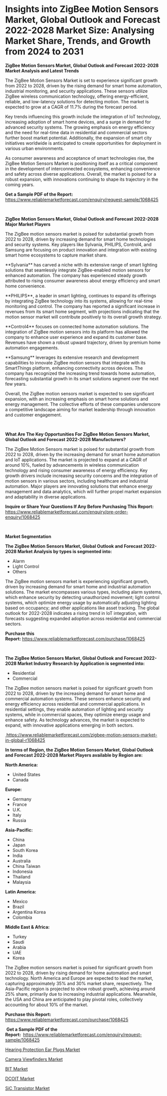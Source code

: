 <p><h1>Insights into ZigBee Motion Sensors Market, Global Outlook and Forecast 2022-2028 Market Size: Analysing Market Share, Trends, and Growth from 2024 to 2031</h1></p><p><strong>ZigBee Motion Sensors Market, Global Outlook and Forecast 2022-2028 Market Analysis and Latest Trends</strong></p>
<p><p>The ZigBee Motion Sensors Market is set to experience significant growth from 2022 to 2028, driven by the rising demand for smart home automation, industrial monitoring, and security applications. These sensors utilize ZigBee wireless communication technology, offering energy-efficient, reliable, and low-latency solutions for detecting motion. The market is expected to grow at a CAGR of 11.7% during the forecast period. </p><p>Key trends influencing this growth include the integration of IoT technology, increasing adoption of smart home devices, and a surge in demand for advanced security systems. The growing emphasis on energy efficiency and the need for real-time data in residential and commercial sectors further boost market potential. Additionally, the expansion of smart city initiatives worldwide is anticipated to create opportunities for deployment in various urban environments. </p><p>As consumer awareness and acceptance of smart technologies rise, the ZigBee Motion Sensors Market is positioning itself as a critical component in the development of interconnected ecosystems, enhancing convenience and safety across diverse applications. Overall, the market is poised for a robust expansion, with innovations continuing to shape its trajectory in the coming years.</p></p>
<p><strong>Get a Sample PDF of the Report:&nbsp;</strong> <a href="https://www.reliablemarketforecast.com/enquiry/request-sample/1068425">https://www.reliablemarketforecast.com/enquiry/request-sample/1068425</a></p>
<p>&nbsp;</p>
<p><strong>ZigBee Motion Sensors Market, Global Outlook and Forecast 2022-2028 Major Market Players</strong></p>
<p><p>The ZigBee motion sensors market is poised for substantial growth from 2022 to 2028, driven by increasing demand for smart home technologies and security systems. Key players like Sylvania, PHILIPS, Control4, and Samsung are focusing on product innovation and integration with existing smart home ecosystems to capture market share.</p><p>**Sylvania** has carved a niche with its extensive range of smart lighting solutions that seamlessly integrate ZigBee-enabled motion sensors for enhanced automation. The company has experienced steady growth attributed to rising consumer awareness about energy efficiency and smart home convenience. </p><p>**PHILIPS**, a leader in smart lighting, continues to expand its offerings by integrating ZigBee technology into its systems, allowing for real-time monitoring and control. The company has reported a significant increase in revenues from its smart home segment, with projections indicating that the motion sensor market will contribute positively to its overall growth strategy.</p><p>**Control4** focuses on connected home automation solutions. The integration of ZigBee motion sensors into its platform has allowed the company to enhance user experience and expand its customer base. Revenues have shown a robust upward trajectory, driven by premium home automation engagements.</p><p>**Samsung** leverages its extensive research and development capabilities to innovate ZigBee motion sensors that integrate with its SmartThings platform, enhancing connectivity across devices. The company has recognized the increasing trend towards home automation, forecasting substantial growth in its smart solutions segment over the next few years.</p><p>Overall, the ZigBee motion sensors market is expected to see significant expansion, with an increasing emphasis on smart home solutions and energy management. The collective efforts of these companies underscore a competitive landscape aiming for market leadership through innovation and customer engagement.</p></p>
<p>&nbsp;</p>
<p><strong>What Are The Key Opportunities For ZigBee Motion Sensors Market, Global Outlook and Forecast 2022-2028 Manufacturers?</strong></p>
<p><p>The ZigBee Motion Sensors market is poised for substantial growth from 2022 to 2028, driven by the increasing demand for smart home automation and IoT applications. The market is projected to expand at a CAGR of around 10%, fueled by advancements in wireless communication technology and rising consumer awareness of energy efficiency. Key growth drivers include increasing security concerns and the integration of motion sensors in various sectors, including healthcare and industrial automation. Major players are innovating solutions that enhance energy management and data analytics, which will further propel market expansion and adaptability in diverse applications.</p></p>
<p><strong>Inquire or Share Your Questions If Any Before Purchasing This Report:</strong> <a href="https://www.reliablemarketforecast.com/enquiry/pre-order-enquiry/1068425">https://www.reliablemarketforecast.com/enquiry/pre-order-enquiry/1068425</a></p>
<p>&nbsp;</p>
<p><strong>Market Segmentation</strong></p>
<p><strong>The ZigBee Motion Sensors Market, Global Outlook and Forecast 2022-2028 Market Analysis by types is segmented into:</strong></p>
<p><ul><li>Alarm</li><li>Light Control</li><li>Others</li></ul></p>
<p><p>The ZigBee motion sensors market is experiencing significant growth, driven by increasing demand for smart home and industrial automation solutions. The market encompasses various types, including alarm systems, which enhance security by detecting unauthorized movement; light control systems, which optimize energy usage by automatically adjusting lighting based on occupancy; and other applications like asset tracking. The global outlook for 2022-2028 indicates a rising trend in IoT integration, with forecasts suggesting expanded adoption across residential and commercial sectors.</p></p>
<p><strong>Purchase this Report:&nbsp;</strong><a href="https://www.reliablemarketforecast.com/purchase/1068425">https://www.reliablemarketforecast.com/purchase/1068425</a></p>
<p>&nbsp;</p>
<p><strong>The ZigBee Motion Sensors Market, Global Outlook and Forecast 2022-2028 Market Industry Research by Application is segmented into:</strong></p>
<p><ul><li>Residential</li><li>Commercial</li></ul></p>
<p><p>The ZigBee motion sensors market is poised for significant growth from 2022 to 2028, driven by the increasing demand for smart home and commercial automation systems. These sensors enhance security and energy efficiency across residential and commercial applications. In residential settings, they enable automation of lighting and security systems, while in commercial spaces, they optimize energy usage and enhance safety. As technology advances, the market is expected to expand, with innovative applications emerging in both sectors.</p></p>
<p><a href="https://www.reliablemarketforecast.com/zigbee-motion-sensors-market-in-global-r1068425">&nbsp;https://www.reliablemarketforecast.com/zigbee-motion-sensors-market-in-global-r1068425</a></p>
<p><strong>In terms of Region, the ZigBee Motion Sensors Market, Global Outlook and Forecast 2022-2028 Market Players available by Region are:</strong></p>
<p>
    <p> <strong> North America: </strong>
        <ul>
            <li>United States</li>
            <li>Canada</li>
        </ul>
        </p> 
    <p> <strong> Europe: </strong>
        <ul>
            <li>Germany</li>
            <li>France</li>
            <li>U.K.</li>
            <li>Italy</li>
            <li>Russia</li>
        </ul>
        </p> 
    <p> <strong> Asia-Pacific: </strong>
        <ul>
            <li>China</li>
            <li>Japan</li>
            <li>South Korea</li>
            <li>India</li>
            <li>Australia</li>
            <li>China Taiwan</li>
            <li>Indonesia</li>
            <li>Thailand</li>
            <li>Malaysia</li>
        </ul>
        </p> 
    <p> <strong> Latin America: </strong>
        <ul>
            <li>Mexico</li>
            <li>Brazil</li>
            <li>Argentina Korea</li>
            <li>Colombia</li>
        </ul>
        </p> 
    <p> <strong> Middle East & Africa: </strong>
        <ul>
            <li>Turkey</li>
            <li>Saudi</li>
            <li>Arabia</li>
            <li>UAE</li>
            <li>Korea</li>
        </ul>
    </p>
    </p>
<p><p>The ZigBee motion sensors market is poised for significant growth from 2022 to 2028, driven by rising demand for home automation and smart technology. North America and Europe are expected to lead the market, capturing approximately 35% and 30% market share, respectively. The Asia-Pacific region is projected to show robust growth, achieving around 25% share, primarily due to increasing industrial applications. Meanwhile, the USA and China are anticipated to play pivotal roles, collectively accounting for about 10% of the market.</p></p>
<p><strong>Purchase this Report: </strong><a href="https://www.reliablemarketforecast.com/purchase/1068425">https://www.reliablemarketforecast.com/purchase/1068425</a></p>
<p>&nbsp;<strong>Get a Sample PDF of the Report:&nbsp;&nbsp;</strong><a href="https://www.reliablemarketforecast.com/enquiry/request-sample/1068425">https://www.reliablemarketforecast.com/enquiry/request-sample/1068425</a></p>
<p><strong></strong></p>
<p><p><a href="https://www.linkedin.com/pulse/hearing-protection-ear-plugs-market-global-regional-analysis-3j2hc?trackingId=WatjjdDVT1CX2XgJDcwKsg%3D%3D">Hearing Protection Ear Plugs Market</a></p><p><a href="https://www.linkedin.com/pulse/navigating-global-camera-viewfinders-market-from-trends-strategy-vekwc?trackingId=%2BVU2kp6lQW%2BGcmzzi9g4MA%3D%3D">Camera Viewfinders Market</a></p><p><a href="https://issuu.com/reportprime-2/docs/bit-market-size-2030.pptx_d07bcab7faa298">BIT Market</a></p><p><a href="https://issuu.com/reportprime-2/docs/dcoit-market-size-2030.pptx_38b2625bce4764">DCOIT Market</a></p><p><a href="https://medium.com/@samirmayert46/this-sic-transistor-market-research-report-evaluates-the-key-market-trends-drivers-and-ba10db886ec7">SiC Transistor Market</a></p></p>